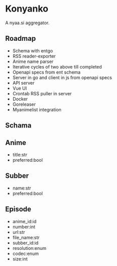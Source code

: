 # Konyanko

A nyaa.si aggregator.

## Roadmap

- Schema with entgo
- RSS reader-exporter
- Anime name parser
- Iterative cycles of two above till completed
- Openapi specs from ent schema
- Server in go and client in js from openapi specs
- API server
- Vue UI
- Crontab RSS puller in server
- Docker
- Goreleaser
- Myanimelist integration

## Schama

Anime
---
- title:str
- preferred:bool

Subber
---
- name:str
- preferred:bool

Episode
---
- anime_id:id
- number:int
- url:str
- file_name:str
- subber_id:id
- resolution:enum
- codec:enum
- size:int
